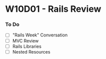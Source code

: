 # W10D01 - Rails Review

### To Do
- [ ] "Rails Week" Conversation
- [ ] MVC Review
- [ ] Rails Libraries
- [ ] Nested Resources
